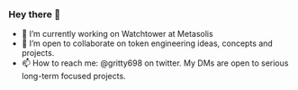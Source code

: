 ### Hey there 👋
- 🔭 I’m currently working on Watchtower at Metasolis
- 👯 I’m open to collaborate on token engineering ideas, concepts and projects.
- 📫 How to reach me: @gritty698 on twitter. My DMs are open to serious long-term focused projects.

<!--
**witwiki/witwiki** is a ✨ _special_ ✨ repository because its `README.md` (this file) appears on your GitHub profile.

Here are some ideas to get you started:

- 🔭 I’m currently working on ...
- 🌱 I’m currently learning ...
- 👯 I’m looking to collaborate on ...
- 🤔 I’m looking for help with ...
- 💬 Ask me about ...
- 📫 How to reach me: ...
- 😄 Pronouns: ...
- ⚡ Fun fact: ...
-->
